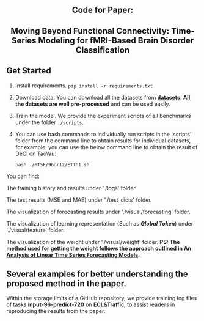 <div align="center">
  <h2><b> Code for Paper:</b></h2>
  <h2><b> Moving Beyond Functional Connectivity: Time-Series Modeling for fMRI-Based Brain Disorder Classification </b></h2>
</div>

## Get Started

1. Install requirements. ```pip install -r requirements.txt```
2. Download data. You can download all the datasets from [**datasets**](https://drive.google.com/u/0/uc?id=1EtxBoOulKMCJ8y6Zh5GtxH56pOYHDlD0&export=download). **All the datasets are well pre-processed** and can be used easily.
3. Train the model. We provide the experiment scripts of all benchmarks under the folder `./scripts`. 
4. You can use bash commands to individually run scripts in the 'scripts' folder from the command line to obtain results for individual datasets, for example, you can use the below command line to obtain the result of DeCI on TaoWu:
   
      ```bash ./MTSF/96or12/ETTh1.sh ```

You can find:

The training history and results under './logs' folder.

The test results (MSE and MAE) under './test_dicts' folder.

The visualization of forecasting results under './visual/forecasting' folder.

The visualization of learning  representation (Such as ***Global Token***) under './visual/feature' folder.

The visualization of the weight under './visual/weight' folder.  **PS: The method used for getting the weight follows the approach outlined in [An Analysis of Linear Time Series Forecasting Models](https://arxiv.org/abs/2403.14587).**

## Several examples for better understanding the proposed method in the paper.

Within the storage limits of a GitHub repository, we provide training log files of tasks **input-96-predict-720** on **ECL&Traffic**, to assist readers in reproducing the results from the paper. 
